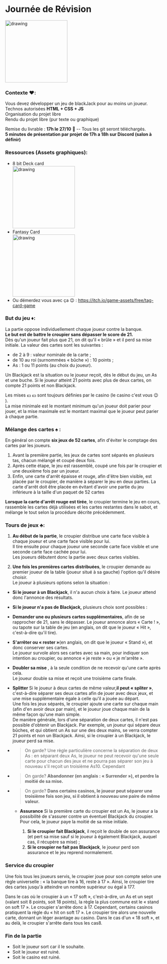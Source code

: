 # Journée de Révision
<img src="https://static.vecteezy.com/system/resources/previews/002/232/210/original/blackjack-logo-on-a-green-background-with-cards-chips-and-money-card-game-casino-game-illustration-free-vector.jpg" alt="drawing" width="200"/>

### Contexte :hearts::
Vous devez développer un jeu de blackJack pour au moins un joueur.  
Technos autorisées **HTML + CSS + JS**  
Organisation du projet libre  
Rendu du projet libre (pur texte ou graphique)  

Remise du livrable : **17h le 27/10** :metal: -- Tous les git seront téléchargés.   
**5 minutes de présentation par projet de 17h a 18h sur Discord (salon à définir)**  
### Ressources (Assets graphiques):
- 8 bit Deck card  
[<img src="https://img.itch.zone/aW1nLzM5NjQ5MTEuZ2lm/original/kS4Rjh.gif" alt="drawing" width="200"/>](https://drawsgood.itch.io/8bit-deck-card-assets)
- Fantasy Card  
 [<img src="https://img.itch.zone/aW1nLzQ5MTUwNDYucG5n/original/njs5rD.png" alt="drawing" width="200"/>](https://cazwolf.itch.io/pixel-fantasy-cards)
- Ou démerdez vous avec ça :wink: : https://itch.io/game-assets/free/tag-card-game
### But du jeu :diamonds::
La partie oppose individuellement chaque joueur contre la banque.   
**Le but est de battre le croupier sans dépasser le score de 21.**  
Dès qu'un joueur fait plus que 21, on dit qu'il « brûle » et il perd sa mise initiale. 
La valeur des cartes sont les suivantes :  
- de 2 à 9 : valeur nominale de la carte ;
- de 10 au roi (surnommées « bûche »)  : 10 points ;
- As : 1 ou 11 points (au choix du joueur).

Un Blackjack est la situation ou le joueur reçoit, dès le début du jeu, un As et une buche. 
Si le joueur atteint 21 points avec plus de deux cartes, on compte 21 points et non Blackjack.  

Les mises 	:dollar:	:dollar: sont toujours définies par le casino (le casino c'est vous :wink: ).  
La mise minimale est le montant minimum qu'un joueur doit parier pour jouer, et la mise maximale est le montant maximal que le joueur peut parier à chaque partie.  

### Mélange des cartes :spades: :
En général on compte **six jeux de 52 cartes**, afin d'éviter le comptage des cartes par les joueurs.  
1. Avant la première partie, les jeux de cartes sont séparés en plusieurs tas, chacun mélangé et coupé deux fois. 
2. Après cette étape, le jeu est rassemblé, coupé une fois par le croupier et une deuxième fois par un joueur. 
3. Enfin, une carte d'arrêt épaisse et rouge, afin d'être bien visible, est placée par le croupier, de manière à séparer le jeu en deux parties. 
La carte d'arrêt doit être placée en évitant d'avoir une partie du jeu inférieure à la taille d'un paquet de 52 cartes

**Lorsque la carte d'arrêt rouge est tirée**, le croupier termine le jeu en cours, rassemble les cartes déjà utilisées et les cartes restantes dans le sabot, et mélange le tout selon la procédure décrite précédemment.

### Tours de jeux 	:clubs:: 
1. **Au début de la partie**, le croupier distribue une carte face visible à chaque joueur et une carte face visible pour lui.  
  Il tire ensuite pour chaque joueur une seconde carte face visible et une seconde carte face cachée pour lui.  
  Les joueurs débutent donc la partie avec deux cartes visibles.  

2. **Une fois les premières cartes distribuées**, le croupier demande au premier joueur de la table (joueur situé à sa gauche) l'option qu'il désire choisir.  
Le joueur à plusieurs options selon la situation :

  - **Si le joueur à un Blackjack**, il n'a aucun choix à faire. Le joueur attend donc l'annonce des résultats.

   - **Si le joueur n'a pas de Blackjack,** plusieurs choix sont possibles :

   - **Demander une ou plusieurs cartes supplémentaires**, afin de se rapprocher de 21, sans le dépasser. 
Le joueur annonce alors « Carte ! », ou tapote sur la table de jeu (en anglais, on dit que le joueur « Hit », c'est-à-dire qu'il tire).  
   - **S'arrêter ou « rester »**(en anglais, on dit que le joueur « Stand »), et donc conserver ses cartes.  
Le joueur survole alors ses cartes avec sa main, pour indiquer son intention au croupier, ou annonce « je reste » ou « je m'arrête ».  
   - **Doubler sa mise** , à la seule condition de ne recevoir qu'une carte après cela.  
Le joueur double sa mise et reçoit une troisième carte finale.
   - **Splitter** Si le joueur à deux cartes de même valeur,**il peut « spliter »**, c'est-à-dire séparer ses deux cartes afin de jouer avec deux jeux, et une mise supplémentaire égale à celle qu'il a jouée au départ.  
Une fois les jeux séparés, le croupier ajoute une carte sur chaque main (afin d'en avoir deux par main), et le joueur joue chaque main de la même façon qu'une main simple.  
De manière générale, lors d'une séparation de deux cartes, il n'est pas possible d'obtenir un Blackjack. Par exemple, un joueur qui sépare deux bûches, et qui obtient un As sur une des deux mains, se verra compter 21 points et non un Blackjack. Ainsi, si le croupier à un Blackjack, le joueur perd sa mise.
- > On garde? Une règle particulière concerne la séparation de deux As : en séparant deux As, le joueur ne peut recevoir qu'une seule carte pour chacun des jeux et ne pourra pas séparer son jeu à nouveau s'il reçoit un troisième As10. Cependant
- > On garde? **Abandonner (en anglais : « Surrender »), et perdre la moitié de sa mise.**
- > On garde? **Dans certains casinos, le joueur peut séparer une troisième fois son jeu, si il obtient à nouveau une paire de même valeur.**  

  - **Assurance** Si la première carte du croupier est un As, le joueur a la possibilité de s'assurer contre un éventuel Blackjack du croupier. Pour cela, le joueur paye la moitié de sa mise initiale.

      1. **Si le croupier fait Blackjack**, il reçoit le double de son assurance (et pert sa mise sauf si le joueur à également Blackjack, auquel cas, il récupère sa mise) ;
      2. **Si le croupier ne fait pas Blackjack**, le joueur perd son assurance et le jeu reprend normalement.
### Service du croupier
Une fois tous les joueurs servis, le croupier joue pour son compte selon une règle universelle : « la banque tire à 16, reste à 17 ». Ainsi, le croupier tire des cartes jusqu'à atteindre un nombre supérieur ou égal à 177.

Dans le cas où le croupier à un « 17 soft », c'est-à-dire, un As et un sept (valant soit 8 points, soit 18 points), la règle la plus commune est le « stand on soft 17 ». Le croupier s'arrête donc à 17. Cependant, certains casinos pratiquent la règle du « hit on soft 17 ». Le croupier tire alors une nouvelle carte, donnant un léger avantage au casino. Dans le cas d'un « 18 soft », et au delà, le croupier s'arrête dans tous les cas8.

### Fin de la partie
- Soit le joueur sort car il le souhaite.
- Soit le joueur est ruiné.
- Soit le casino est ruiné.

